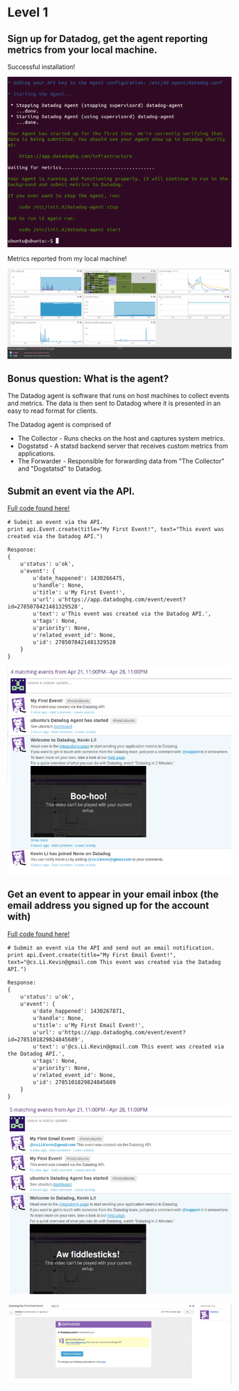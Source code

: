 # Level 1

## Sign up for Datadog, get the agent reporting metrics from your local machine.

Successful installation!

![installation](images/level1-1-1.png)

Metrics reported from my local machine!

![local_metrics](images/level1-1-2.png)

## Bonus question: What is the agent?

The Datadog agent is software that runs on host machines to collect events and metrics. The data is then sent to
Datadog where it is presented in an easy to read format for clients.

The Datadog agent is comprised of

* The Collector - Runs checks on the host and captures system metrics.
* Dogstatsd - A statsd backend server that receives custom metrics from applications.
* The Forwarder - Responsible for forwarding data from "The Collector" and "Dogstatsd" to Datadog.

## Submit an event via the API.

[Full code found here!](code/level1.py)

```
# Submit an event via the API.
print api.Event.create(title="My First Event!", text="This event was created via the Datadog API.")
```

```
Response:
{
    u'status': u'ok',
    u'event': {
        u'date_happened': 1430266475,
        u'handle': None,
        u'title': u'My First Event!',
        u'url': u'https://app.datadoghq.com/event/event?id=2785078421481329528',
        u'text': u'This event was created via the Datadog API.',
        u'tags': None,
        u'priority': None,
        u'related_event_id': None,
        u'id': 2785078421481329528
    }
}
```

![api_event](images/level1-3-1.png)

## Get an event to appear in your email inbox (the email address you signed up for the account with)

[Full code found here!](code/level1.py)

```
# Submit an event via the API and send out an email notification.
print api.Event.create(title="My First Email Event!", text="@cs.Li.Kevin@gmail.com This event was created via the Datadog API.")
```

```
Response:
{
    u'status': u'ok',
    u'event': {
        u'date_happened': 1430267871,
        u'handle': None,
        u'title': u'My First Email Event!',
        u'url': u'https://app.datadoghq.com/event/event?id=2785101829824845689',
        u'text': u'@cs.Li.Kevin@gmail.com This event was created via the Datadog API.',
        u'tags': None,
        u'priority': None,
        u'related_event_id': None,
        u'id': 2785101829824845689
    }
}
```

![email_event_1](images/level1-4-2.png)

![email_event_2](images/level1-4-1.png)